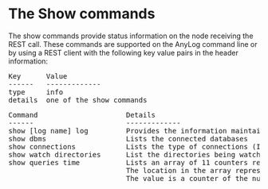 # The Show commands

The show commands provide status information on the node receiving the REST call.
These commands are supported on the AnyLog command line or by using a REST client with the following key value pairs in the header information:
<pre>
Key      Value
------   -------------
type     info
details  one of the show commands
</pre>

<pre>
Command                     Details
------                      -------------
show [log name] log         Provides the information maintained in the named log (event, error, file, query) 
show dbms                   Lists the connected databases
show connections            Lists the type of connections (IPs and ports) supported by the node
show watch directories      List the directories being watched for incomming data
show queries time           Lists an array of 11 counters representing execution time of queries. 
                            The location in the array represents the time elapsed in seconds.
                            The value is a counter of the number of queries executed with execution time which is less than the represented time.
                            
                            
</pre>
